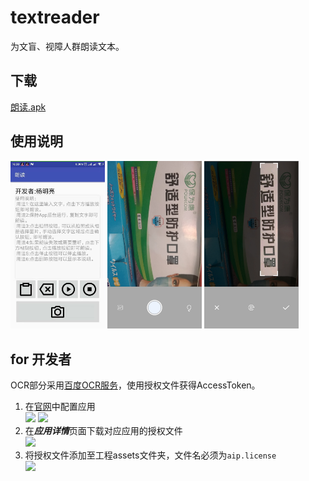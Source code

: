 # textreader
为文盲、视障人群朗读文本。

## 下载
[朗读.apk](https://raw.githubusercontent.com/ymlgithub/textreader/master/app/release/%E6%9C%97%E8%AF%BB.apk)

## 使用说明
<p>
<img src='imgs/a.jpg' width='30%' style="display:inline;"/>
<img src='imgs/b.jpg' width='30%' style="display:inline;"/>
<img src='imgs/c.jpg' width='30%' style="display:inline;"/>
</p>

## for 开发者

OCR部分采用[百度OCR服务](https://ai.baidu.com/ai-doc/OCR/ok3h7xx8c)，使用授权文件获得AccessToken。
1. 在[官网](https://console.bce.baidu.com/ai/?fromai=1&_=1488766023093#/ai/ocr/app/list)中配置应用  
![](https://ai.bdstatic.com/file/E0FE42DB27494CBC895C6F24DBC1FE54)
![](https://ai.bdstatic.com/file/36B5703778884B73AE6E9241730B1772)
2. 在***应用详情***页面下载对应应用的授权文件  
![](https://ai.bdstatic.com/file/6E928A2EBAE744E59D8D0CE2984AAC57)
3. 将授权文件添加至工程assets文件夹，文件名必须为`aip.license`  
![](https://ai.bdstatic.com/file/54D522AC76AA44B9BBE6E98FEEAD79EE)
